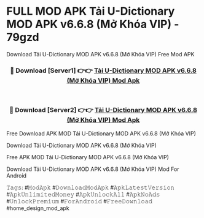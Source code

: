 # FULL MOD APK Tải U-Dictionary MOD APK v6.6.8 (Mở Khóa VIP) - 79gzd
Download Tải U-Dictionary MOD APK v6.6.8 (Mở Khóa VIP) Free Mod APK

<div align="center">
<h3>🔴 Download [Server1] 👉👉 <a href="https://apk-comot.site?title=Tải_U-Dictionary_MOD_APK_v6.6.8_(Mở_Khóa_VIP)">Tải U-Dictionary MOD APK v6.6.8 (Mở Khóa VIP) Mod Apk</a></h3><br>

<h3>🔴 Download [Server2] 👉👉 <a href="https://apk-comot.site?title=Tải_U-Dictionary_MOD_APK_v6.6.8_(Mở_Khóa_VIP)">Tải U-Dictionary MOD APK v6.6.8 (Mở Khóa VIP) Mod Apk</a></h3>
</div>


Free Download APK MOD Tải U-Dictionary MOD APK v6.6.8 (Mở Khóa VIP)

Download Tải U-Dictionary MOD APK v6.6.8 (Mở Khóa VIP) 

Free APK MOD Tải U-Dictionary MOD APK v6.6.8 (Mở Khóa VIP) 

Download Tải U-Dictionary MOD APK v6.6.8 (Mở Khóa VIP) Mod For Android

𝚃𝚊𝚐𝚜: #𝙼𝚘𝚍𝙰𝚙𝚔 #𝙳𝚘𝚠𝚗𝚕𝚘𝚊𝚍𝙼𝚘𝚍𝙰𝚙𝚔 #𝙰𝚙𝚔𝙻𝚊𝚝𝚎𝚜𝚝𝚅𝚎𝚛𝚜𝚒𝚘𝚗 #𝙰𝚙𝚔𝚄𝚗𝚕𝚒𝚖𝚒𝚝𝚎𝚍𝙼𝚘𝚗𝚎𝚢 #𝙰𝚙𝚔𝚄𝚗𝚕𝚘𝚌𝚔𝙰𝚕𝚕 #𝙰𝚙𝚔𝙽𝚘𝙰𝚍𝚜 #𝚄𝚗𝚕𝚘𝚌𝚔𝙿𝚛𝚎𝚖𝚒𝚞𝚖 #𝙵𝚘𝚛𝙰𝚗𝚍𝚛𝚘𝚒𝚍 #𝙵𝚛𝚎𝚎𝙳𝚘𝚠𝚗𝚕𝚘𝚊𝚍 #home_design_mod_apk